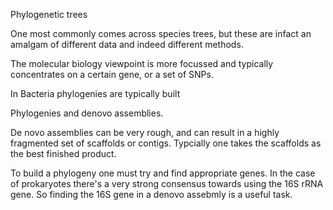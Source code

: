 

Phylogenetic trees

One most commonly comes across species trees, but these are infact an amalgam of different data and indeed different methods.

The molecular biology viewpoint is more focussed and typically concentrates on a certain gene, or a set of SNPs.

In Bacteria phylogenies are typically built 


Phylogenies and denovo assemblies.

De novo assemblies can be very rough, and can result in a highly fragmented set of scaffolds or contigs. Typcially one takes the scaffolds as 
the best finished product.

To build a phylogeny one must try and find appropriate genes. In the case of prokaryotes there's a very strong consensus towards using the 16S rRNA gene.
So finding the 16S gene in a denovo assebmly is a useful task.


